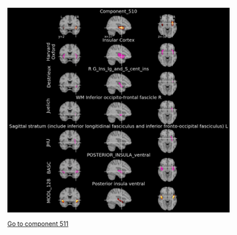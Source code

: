 


![510](preliminary/510.jpg "Component 510")

[Go to component 511](https://parietal-inria.github.io/MODL_atlas/512/511 "Component 511")
